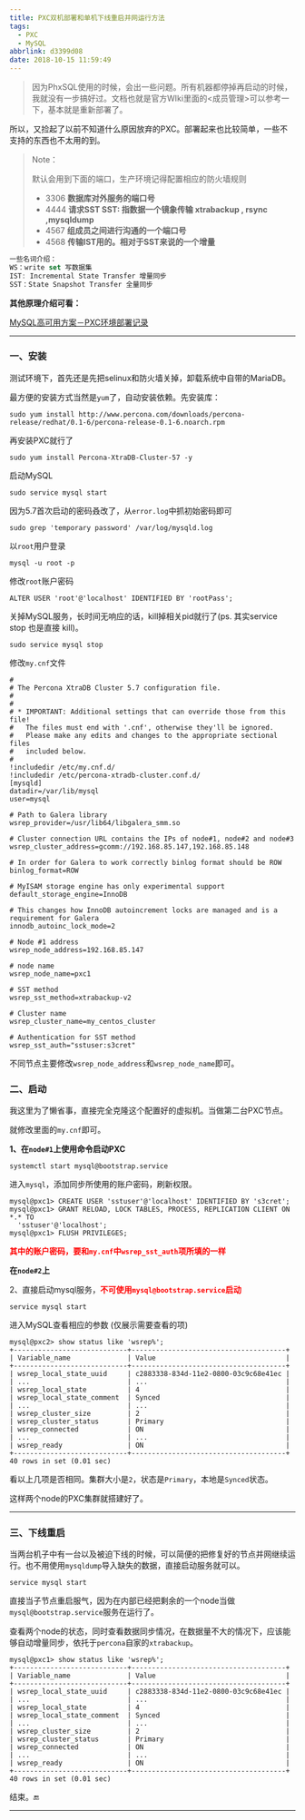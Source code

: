```yaml
---
title: PXC双机部署和单机下线重启并网运行方法
tags:
  - PXC
  - MySQL
abbrlink: d3399d08
date: 2018-10-15 11:59:49
---
```


> 因为PhxSQL使用的时候，会出一些问题。所有机器都停掉再启动的时候，我就没有一步搞好过。文档也就是官方WIki里面的<成员管理>可以参考一下，基本就是重新部署了。

所以，又捡起了以前不知道什么原因放弃的PXC。部署起来也比较简单，一些不支持的东西也不太用的到。

> Note：
>
> 默认会用到下面的端口，生产环境记得配置相应的防火墙规则
>
> - 3306	**数据库对外服务的端口号**
> - 4444       **请求SST SST: 指数据一个镜象传输 xtrabackup , rsync ,mysqldump**
> - 4567       **组成员之间进行沟通的一个端口号**
> - 4568       **传输IST用的。相对于SST来说的一个增量**

```javascript
一些名词介绍：
WS：write set 写数据集
IST: Incremental State Transfer 增量同步
SST：State Snapshot Transfer 全量同步
```

**其他原理介绍可看：**

[MySQL高可用方案－PXC环境部署记录](https://cloud.tencent.com/developer/article/1026107)

------

### 一、安装

测试环境下，首先还是先把selinux和防火墙关掉，卸载系统中自带的MariaDB。

最方便的安装方式当然是`yum`了，自动安装依赖。先安装库：

```shell
sudo yum install http://www.percona.com/downloads/percona-release/redhat/0.1-6/percona-release-0.1-6.noarch.rpm
```

再安装PXC就行了

```shell
sudo yum install Percona-XtraDB-Cluster-57 -y
```

启动MySQL

```shell
sudo service mysql start
```

因为5.7首次启动的密码叒改了，从`error.log`中抓初始密码即可

```shell
sudo grep 'temporary password' /var/log/mysqld.log
```

以`root`用户登录

```shell
mysql -u root -p
```

修改`root`账户密码

```shell
ALTER USER 'root'@'localhost' IDENTIFIED BY 'rootPass';
```

关掉MySQL服务，长时间无响应的话，kill掉相关pid就行了(ps. 其实service stop 也是直接 kill)。

```shell
sudo service mysql stop
```

修改`my.cnf`文件

```properties
#
# The Percona XtraDB Cluster 5.7 configuration file.
#
#
# * IMPORTANT: Additional settings that can override those from this file!
#   The files must end with '.cnf', otherwise they'll be ignored.
#   Please make any edits and changes to the appropriate sectional files
#   included below.
#
!includedir /etc/my.cnf.d/
!includedir /etc/percona-xtradb-cluster.conf.d/
[mysqld]
datadir=/var/lib/mysql
user=mysql
  
# Path to Galera library
wsrep_provider=/usr/lib64/libgalera_smm.so
  
# Cluster connection URL contains the IPs of node#1, node#2 and node#3
wsrep_cluster_address=gcomm://192.168.85.147,192.168.85.148
  
# In order for Galera to work correctly binlog format should be ROW
binlog_format=ROW
  
# MyISAM storage engine has only experimental support
default_storage_engine=InnoDB
  
# This changes how InnoDB autoincrement locks are managed and is a requirement for Galera
innodb_autoinc_lock_mode=2
  
# Node #1 address
wsrep_node_address=192.168.85.147

# node name
wsrep_node_name=pxc1

# SST method
wsrep_sst_method=xtrabackup-v2
  
# Cluster name
wsrep_cluster_name=my_centos_cluster
  
# Authentication for SST method
wsrep_sst_auth="sstuser:s3cret"
```

不同节点主要修改`wsrep_node_address`和`wsrep_node_name`即可。

### 二、启动

我这里为了懒省事，直接完全克隆这个配置好的虚拟机。当做第二台PXC节点。

就修改里面的`my.cnf`即可。

**1、在`node#1`上使用命令启动PXC**

```shell
systemctl start mysql@bootstrap.service
```

进入`mysql`，添加同步所使用的账户密码，刷新权限。

```shell
mysql@pxc1> CREATE USER 'sstuser'@'localhost' IDENTIFIED BY 's3cret';
mysql@pxc1> GRANT RELOAD, LOCK TABLES, PROCESS, REPLICATION CLIENT ON *.* TO
  'sstuser'@'localhost';
mysql@pxc1> FLUSH PRIVILEGES;
```

<font color=red>**其中的账户密码，要和`my.cnf`中`wsrep_sst_auth`项所填的一样**</font>

**在`node#2`上**

2、直接启动mysql服务，<font color=red>**不可使用`mysql@bootstrap.service`启动**</font>

```shell
service mysql start
```

进入MySQL查看相应的参数 (仅展示需要查看的项)

```shell
mysql@pxc2> show status like 'wsrep%';
+----------------------------+--------------------------------------+
| Variable_name              | Value                                |
+----------------------------+--------------------------------------+
| wsrep_local_state_uuid     | c2883338-834d-11e2-0800-03c9c68e41ec |
| ...                        | ...                                  |
| wsrep_local_state          | 4                                    |
| wsrep_local_state_comment  | Synced                               |
| ...                        | ...                                  |
| wsrep_cluster_size         | 2                                    |
| wsrep_cluster_status       | Primary                              |
| wsrep_connected            | ON                                   |
| ...                        | ...                                  |
| wsrep_ready                | ON                                   |
+----------------------------+--------------------------------------+
40 rows in set (0.01 sec)
```

看以上几项是否相同。集群大小是`2`，状态是`Primary`，本地是`Synced`状态。

这样两个node的PXC集群就搭建好了。

------

### 三、下线重启

当两台机子中有一台以及被迫下线的时候，可以简便的把修复好的节点并网继续运行。也不用使用`mysqldump`导入缺失的数据，直接启动服务就可以。

```shell
service mysql start
```

直接当子节点重启服气，因为在内部已经把剩余的一个node当做`mysql@bootstrap.service`服务在运行了。

查看两个node的状态，同时查看数据同步情况，在数据量不大的情况下，应该能够自动增量同步，依托于`percona`自家的`xtrabackup`。
```shell
mysql@pxc1> show status like 'wsrep%';
+----------------------------+--------------------------------------+
| Variable_name              | Value                                |
+----------------------------+--------------------------------------+
| wsrep_local_state_uuid     | c2883338-834d-11e2-0800-03c9c68e41ec |
| ...                        | ...                                  |
| wsrep_local_state          | 4                                    |
| wsrep_local_state_comment  | Synced                               |
| ...                        | ...                                  |
| wsrep_cluster_size         | 2                                    |
| wsrep_cluster_status       | Primary                              |
| wsrep_connected            | ON                                   |
| ...                        | ...                                  |
| wsrep_ready                | ON                                   |
+----------------------------+--------------------------------------+
40 rows in set (0.01 sec)
```

结束。🔚

------

